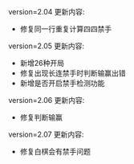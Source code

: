 version=2.04 更新内容:

- 修复同一行重复计算四四禁手

version=2.05 更新内容:

- 新增26种开局
- 修复出现长连禁手时判断输赢出错
- 新增是否开启禁手检测功能

version=2.06 更新内容:

- 修复判断输赢

version=2.07 更新内容:

- 修复白棋会有禁手问题
